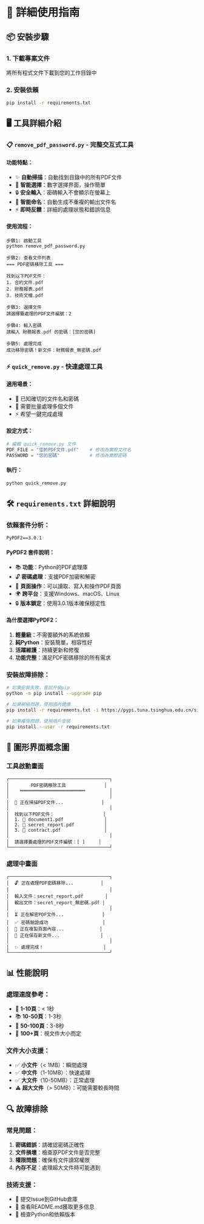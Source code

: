 # 🎯 詳細使用指南

## 📦 安裝步驟

### 1. 下載專案文件
將所有程式文件下載到您的工作目錄中

### 2. 安裝依賴
```bash
pip install -r requirements.txt
```

## 🖥️ 工具詳細介紹

### 📋 `remove_pdf_password.py` - 完整交互式工具

#### 功能特點：
- ✨ **自動掃描**：自動找到目錄中的所有PDF文件
- 🎯 **智能選擇**：數字選擇界面，操作簡單
- 🔒 **安全輸入**：密碼輸入不會顯示在螢幕上
- 📁 **智能命名**：自動生成不重複的輸出文件名
- ⚡ **即時反饋**：詳細的處理狀態和錯誤信息

#### 使用流程：
```
步驟1: 啟動工具
python remove_pdf_password.py

步驟2: 查看文件列表
=== PDF密碼移除工具 ===

找到以下PDF文件：
1. 合約文件.pdf
2. 財務報表.pdf
3. 技術文檔.pdf

步驟3: 選擇文件
請選擇要處理的PDF文件編號：2

步驟4: 輸入密碼
請輸入 財務報表.pdf 的密碼：[您的密碼]

步驟5: 處理完成
成功移除密碼！新文件：財務報表_無密碼.pdf
```

### ⚡ `quick_remove.py` - 快速處理工具

#### 適用場景：
- 🎯 已知確切的文件名和密碼
- 🔄 需要批量處理多個文件
- ⚡ 希望一鍵完成處理

#### 設定方式：
```python
# 編輯 quick_remove.py 文件
PDF_FILE = "您的PDF文件.pdf"    # 修改為實際文件名
PASSWORD = "您的密碼"           # 修改為實際密碼
```

#### 執行：
```bash
python quick_remove.py
```

## 🛠️ `requirements.txt` 詳細說明

### 依賴套件分析：
```
PyPDF2==3.0.1
```

#### PyPDF2 套件說明：
- 📚 **功能**：Python的PDF處理庫
- 🔓 **密碼處理**：支援PDF加密和解密
- 📄 **頁面操作**：可以讀取、寫入和操作PDF頁面
- 🌍 **跨平台**：支援Windows、macOS、Linux
- 🔒 **版本鎖定**：使用3.0.1版本確保穩定性

#### 為什麼選擇PyPDF2：
1. **輕量級**：不需要額外的系統依賴
2. **純Python**：安裝簡單，相容性好
3. **活躍維護**：持續更新和修復
4. **功能完整**：滿足PDF密碼移除的所有需求

### 安裝故障排除：
```bash
# 如果安裝失敗，嘗試升級pip
python -m pip install --upgrade pip

# 如果網絡問題，使用國內鏡像
pip install -r requirements.txt -i https://pypi.tuna.tsinghua.edu.cn/simple/

# 如果權限問題，使用用戶安裝
pip install --user -r requirements.txt
```

## 🎨 圖形界面概念圖

### 工具啟動畫面
```
┌─────────────────────────────────────┐
│        PDF密碼移除工具              │
│    ════════════════════════         │
│                                     │
│  📁 正在掃描PDF文件...              │
│                                     │
│  找到以下PDF文件：                  │
│  1. 📄 document1.pdf               │
│  2. 📄 secret_report.pdf           │
│  3. 📄 contract.pdf                │
│                                     │
│  請選擇要處理的PDF文件編號：[ ]     │
└─────────────────────────────────────┘
```

### 處理中畫面
```
┌─────────────────────────────────────┐
│  🔓 正在處理PDF密碼移除...          │
│                                     │
│  輸入文件：secret_report.pdf        │
│  輸出文件：secret_report_無密碼.pdf │
│                                     │
│  ⏳ 正在解密PDF文件...              │
│  ✅ 密碼驗證成功                    │
│  📝 正在複製頁面內容...             │
│  💾 正在保存新文件...               │
│                                     │
│  ✨ 處理完成！                      │
└─────────────────────────────────────┘
```

## 📊 性能說明

### 處理速度參考：
- 📄 **1-10頁**：< 1秒
- 📚 **10-50頁**：1-3秒
- 📖 **50-100頁**：3-8秒
- 📓 **100+頁**：視文件大小而定

### 文件大小支援：
- ✅ **小文件**（< 1MB）：瞬間處理
- ✅ **中文件**（1-10MB）：快速處理
- ✅ **大文件**（10-50MB）：正常處理
- ⚠️ **超大文件**（> 50MB）：可能需要較長時間

## 🔍 故障排除

### 常見問題：
1. **密碼錯誤**：請確認密碼正確性
2. **文件損壞**：檢查原PDF文件是否完整
3. **權限問題**：確保有文件讀寫權限
4. **內存不足**：處理超大文件時可能遇到

### 技術支援：
- 📧 提交Issue到GitHub倉庫
- 📖 查看README.md獲取更多信息
- 🔧 檢查Python和依賴版本
